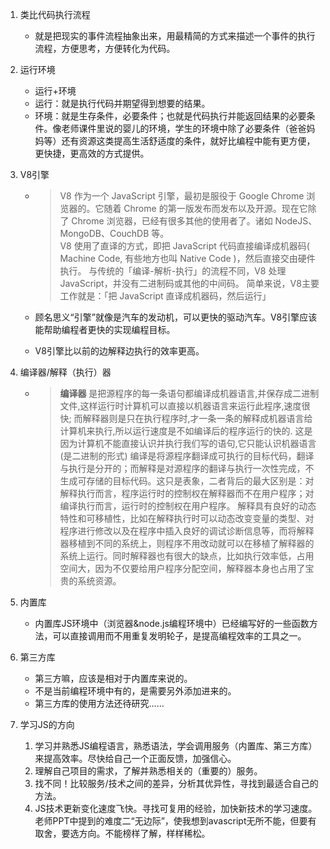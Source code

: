 
1. 类比代码执行流程
    + 就是把现实的事件流程抽象出来，用最精简的方式来描述一个事件的执行流程，方便思考，方便转化为代码。
2. 运行环境
    + 运行+环境
    + 运行：就是执行代码并期望得到想要的结果。
    + 环境：就是生存条件，必要条件；也就是代码执行并能返回结果的必要条件。像老师课件里说的婴儿的环境，学生的环境中除了必要条件（爸爸妈妈等）还有资源这类提高生活舒适度的条件，就好比编程中能有更方便，更快捷，更高效的方式提供。
3. V8引擎
    + >V8 作为一个 JavaScript 引擎，最初是服役于 Google Chrome 浏览器的。它随着 Chrome 的第一版发布而发布以及开源。现在它除了 Chrome 浏览器，已经有很多其他的使用者了。诸如 NodeJS、MongoDB、CouchDB 等。  
V8 使用了直译的方式，即把 JavaScript 代码直接编译成机器码( Machine Code, 有些地方也叫 Native Code )，然后直接交由硬件执行。
与传统的「编译-解析-执行」的流程不同，V8 处理 JavaScript，并没有二进制码或其他的中间码。
简单来说，V8主要工作就是：「把 JavaScript 直译成机器码，然后运行」

    + 顾名思义“引擎”就像是汽车的发动机，可以更快的驱动汽车。V8引擎应该能帮助编程者更快的实现编程目标。
    + V8引擎比以前的边解释边执行的效率更高。

4. 编译器/解释（执行）器 
    + > **编译器** 是把源程序的每一条语句都编译成机器语言,并保存成二进制文件,这样运行时计算机可以直接以机器语言来运行此程序,速度很快; 
而解释器则是只在执行程序时,才一条一条的解释成机器语言给计算机来执行,所以运行速度是不如编译后的程序运行的快的. 
这是因为计算机不能直接认识并执行我们写的语句,它只能认识机器语言(是二进制的形式)
编译是将源程序翻译成可执行的目标代码，翻译与执行是分开的；而解释是对源程序的翻译与执行一次性完成，不生成可存储的目标代码。这只是表象，二者背后的最大区别是：对解释执行而言，程序运行时的控制权在解释器而不在用户程序；对编译执行而言，运行时的控制权在用户程序。
解释具有良好的动态特性和可移植性，比如在解释执行时可以动态改变变量的类型、对程序进行修改以及在程序中插入良好的调试诊断信息等，而将解释器移植到不同的系统上，则程序不用改动就可以在移植了解释器的系统上运行。同时解释器也有很大的缺点，比如执行效率低，占用空间大，因为不仅要给用户程序分配空间，解释器本身也占用了宝贵的系统资源。
5. 内置库
    + 内置库JS环境中（浏览器&node.js编程环境中）已经编写好的一些函数方法，可以直接调用而不用重复发明轮子，是提高编程效率的工具之一。
6. 第三方库
    + 第三方嘛，应该是相对于内置库来说的。
    + 不是当前编程环境中有的，是需要另外添加进来的。
    + 第三方库的使用方法还待研究……
7. 学习JS的方向
    1. 学习并熟悉JS编程语言，熟悉语法，学会调用服务（内置库、第三方库）来提高效率。尽快给自己一个正面反馈，加强信心。
    2. 理解自己项目的需求，了解并熟悉相关的（重要的）服务。
    3. 找不同！比较服务/技术之间的差异，分析其优异性，寻找到最适合自己的方法。
    4. JS技术更新变化速度飞快。寻找可复用的经验，加快新技术的学习速度。老师PPT中提到的难度二“无边际”，使我想到avascript无所不能，但要有取舍，要选方向。不能榜样了解，样样稀松。
